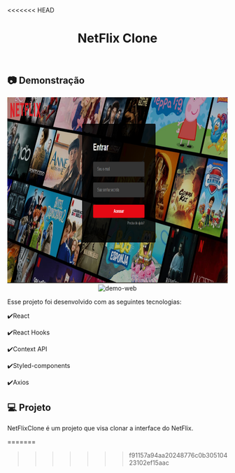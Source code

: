 <<<<<<< HEAD
<h1 align="center">
   NetFlix Clone
</h1>

<br>

## :camera: Demonstração

<div align="center" >
  <img src="./src/assets/gitAssets/PaginaLogin.png" alt="demo-web-login" height="425">
  <img src="./src/assets/gitAssets/HomePage.git" alt="demo-web" height="425">
</div>

Esse projeto foi desenvolvido com as seguintes tecnologias:

✔️React

✔️React Hooks

✔️Context API

✔️Styled-components

✔️Axios


## 💻 Projeto

NetFlixClone é um projeto que visa clonar a interface do NetFlix.

=======

>>>>>>> f91157a94aa20248776c0b30510423102ef15aac
